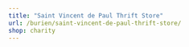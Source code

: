 ```yaml
---
title: "Saint Vincent de Paul Thrift Store"
url: /burien/saint-vincent-de-paul-thrift-store/
shop: charity
---
```

